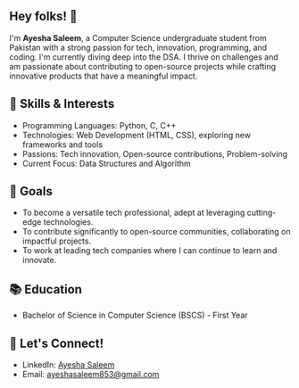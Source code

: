 ## Hey folks! 👋

I'm **Ayesha Saleem**, a Computer Science undergraduate student from Pakistan with a strong passion for tech, innovation, programming, and coding. I'm currently diving deep into the DSA. I thrive on challenges and am passionate about contributing to open-source projects while crafting innovative products that have a meaningful impact.

## 🌟 Skills & Interests
- Programming Languages: Python, C, C++
- Technologies: Web Development (HTML, CSS), exploring new frameworks and tools
- Passions: Tech innovation, Open-source contributions, Problem-solving
- Current Focus: Data Structures and Algorithm

## 🚀 Goals
- To become a versatile tech professional, adept at leveraging cutting-edge technologies.
- To contribute significantly to open-source communities, collaborating on impactful projects.
- To work at leading tech companies where I can continue to learn and innovate.

## 📚 Education
- Bachelor of Science in Computer Science (BSCS) - First Year

## 💬 Let's Connect!
- LinkedIn:  <a href="www.linkedin.com/in/ayshsaleem-156b5a292" target="_blank">Ayesha Saleem</a>
- Email: ayeshasaleem853@gmail.com

<!--
**aysh34/aysh34** is a ✨ _special_ ✨ repository because its `README.md` (this file) appears on your GitHub profile.

Here are some ideas to get you started:

- 🔭 I’m currently working on ...
- 🌱 I’m currently learning ...
- 👯 I’m looking to collaborate on ...
- 🤔 I’m looking for help with ...
- 💬 Ask me about ...
- 📫 How to reach me: ...
- 😄 Pronouns: ...
- ⚡ Fun fact: ...
-->

